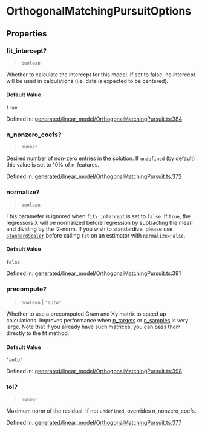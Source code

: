# OrthogonalMatchingPursuitOptions

## Properties

### fit\_intercept?

> `boolean`

Whether to calculate the intercept for this model. If set to false, no intercept will be used in calculations (i.e. data is expected to be centered).

#### Default Value

`true`

Defined in:  [generated/linear\_model/OrthogonalMatchingPursuit.ts:384](https://github.com/transitive-bullshit/scikit-learn-ts/blob/122b3c0/packages/sklearn/src/generated/linear_model/OrthogonalMatchingPursuit.ts#L384)

### n\_nonzero\_coefs?

> `number`

Desired number of non-zero entries in the solution. If `undefined` (by default) this value is set to 10% of n\_features.

Defined in:  [generated/linear\_model/OrthogonalMatchingPursuit.ts:372](https://github.com/transitive-bullshit/scikit-learn-ts/blob/122b3c0/packages/sklearn/src/generated/linear_model/OrthogonalMatchingPursuit.ts#L372)

### normalize?

> `boolean`

This parameter is ignored when `fit\_intercept` is set to `false`. If `true`, the regressors X will be normalized before regression by subtracting the mean and dividing by the l2-norm. If you wish to standardize, please use [`StandardScaler`](sklearn.preprocessing.StandardScaler.html#sklearn.preprocessing.StandardScaler "sklearn.preprocessing.StandardScaler") before calling `fit` on an estimator with `normalize=False`.

#### Default Value

`false`

Defined in:  [generated/linear\_model/OrthogonalMatchingPursuit.ts:391](https://github.com/transitive-bullshit/scikit-learn-ts/blob/122b3c0/packages/sklearn/src/generated/linear_model/OrthogonalMatchingPursuit.ts#L391)

### precompute?

> `boolean` \| `"auto"`

Whether to use a precomputed Gram and Xy matrix to speed up calculations. Improves performance when [n\_targets](../../glossary.html#term-n_targets) or [n\_samples](../../glossary.html#term-n_samples) is very large. Note that if you already have such matrices, you can pass them directly to the fit method.

#### Default Value

`'auto'`

Defined in:  [generated/linear\_model/OrthogonalMatchingPursuit.ts:398](https://github.com/transitive-bullshit/scikit-learn-ts/blob/122b3c0/packages/sklearn/src/generated/linear_model/OrthogonalMatchingPursuit.ts#L398)

### tol?

> `number`

Maximum norm of the residual. If not `undefined`, overrides n\_nonzero\_coefs.

Defined in:  [generated/linear\_model/OrthogonalMatchingPursuit.ts:377](https://github.com/transitive-bullshit/scikit-learn-ts/blob/122b3c0/packages/sklearn/src/generated/linear_model/OrthogonalMatchingPursuit.ts#L377)

